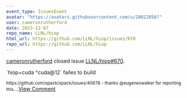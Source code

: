 ```yaml
---
event_type: IssuesEvent
avatar: "https://avatars.githubusercontent.com/u/28022856?"
user: cameronrutherford
date: 2023-12-07
repo_name: LLNL/hiop
html_url: https://github.com/LLNL/hiop/issues/670
repo_url: https://github.com/LLNL/hiop
---
```


<a href='https://github.com/cameronrutherford' target='_blank'>cameronrutherford</a> closed issue <a href='https://github.com/LLNL/hiop/issues/670' target='_blank'>LLNL/hiop#670</a>.

<p>`hiop+cuda ^cuda@12` failes to build</p><small>https://github.com/spack/spack/issues/40678 - thanks @eugeneswalker for reporting this....</small><a href='https://github.com/LLNL/hiop/issues/670' target='_blank'>View Comment</a>